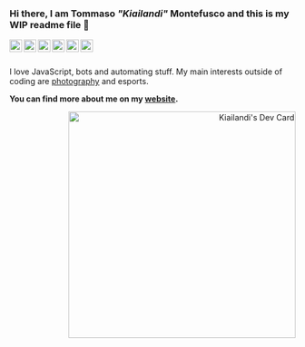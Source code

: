 ### Hi there, I am Tommaso *"Kiailandi"* Montefusco and this is my WIP readme file 👋

<a href="https://twitter.com/kiailandi_/">
  <img align="left" alt="Kiailandi's Twitter" width="22px" src="https://cdn.jsdelivr.net/npm/simple-icons@v3/icons/twitter.svg" />
</a>
<a href="https://www.linkedin.com/in/tommaso-montefusco/">
  <img align="left" alt="Kiailandi's Linkdein" width="22px" src="https://cdn.jsdelivr.net/npm/simple-icons@v3/icons/linkedin.svg" />
</a>
<a href="https://github.com/Kiailandi">
  <img align="left" alt="Kiailandi's Github" width="22px" src="https://cdn.jsdelivr.net/npm/simple-icons@v3/icons/github.svg" />
</a>
<a href="https://stackoverflow.com/users/story/9338396">
  <img align="left" alt="Kiailandi's StackOverflow" width="22px" src="https://cdn.jsdelivr.net/npm/simple-icons@3.1.0/icons/stackoverflow.svg" />
</a>
<a href="https://t.me/Kiailandi">
  <img align="left" alt="Kiailandi's Telegram" width="22px" src="https://cdn.jsdelivr.net/npm/simple-icons@v3/icons/telegram.svg" />
</a>
<a href="https://instagram.com/tommaso.montefusco/">
  <img align="left" alt="Tommaso Montefusco's Instagram" width="22px" src="https://cdn.jsdelivr.net/npm/simple-icons@v3/icons/instagram.svg" />
</a>
<br/>
<br/>

I love JavaScript, bots and automating stuff. My main interests outside of coding are [photography](http://tommasomontefusco.me/photography) and esports.

**You can find more about me on my [website](http://tommasomontefusco.me/).**

<div align="right">
  <a href="https://app.daily.dev/Kiailandi"><img src="https://api.daily.dev/devcards/8968c7617b034773a962f6e76e3875d8.png?r=3tg" width="400" alt="Kiailandi's Dev Card"/></a>
</div>
